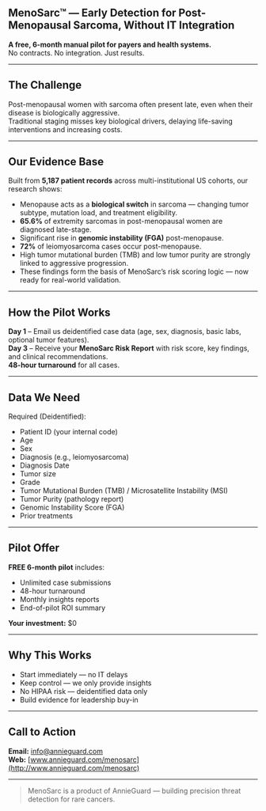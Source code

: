 ## **MenoSarc™ — Early Detection for Post-Menopausal Sarcoma, Without IT Integration**

**A free, 6-month manual pilot for payers and health systems.**  
No contracts. No integration. Just results.

---

## **The Challenge**
Post-menopausal women with sarcoma often present late, even when their disease is biologically aggressive.  
Traditional staging misses key biological drivers, delaying life-saving interventions and increasing costs.

---

## **Our Evidence Base**
Built from **5,187 patient records** across multi-institutional US cohorts, our research shows:
- Menopause acts as a **biological switch** in sarcoma — changing tumor subtype, mutation load, and treatment eligibility.
- **65.6%** of extremity sarcomas in post-menopausal women are diagnosed late-stage.
- Significant rise in **genomic instability (FGA)** post-menopause.
- **72%** of leiomyosarcoma cases occur post-menopause.
- High tumor mutational burden (TMB) and low tumor purity are strongly linked to aggressive progression.
- These findings form the basis of MenoSarc’s risk scoring logic — now ready for real-world validation.

---

## **How the Pilot Works**
**Day 1** – Email us deidentified case data (age, sex, diagnosis, basic labs, optional tumor features).  
**Day 3** – Receive your **MenoSarc Risk Report** with risk score, key findings, and clinical recommendations.  
**48-hour turnaround** for all cases.

---

## **Data We Need**
Required (Deidentified):
- Patient ID (your internal code)
- Age
- Sex
- Diagnosis (e.g., leiomyosarcoma)
- Diagnosis Date
- Tumor size
- Grade
- Tumor Mutational Burden (TMB) / Microsatellite Instability (MSI)
- Tumor Purity (pathology report)
- Genomic Instability Score (FGA)
- Prior treatments

---

## **Pilot Offer**
**FREE 6-month pilot** includes:
- Unlimited case submissions
- 48-hour turnaround
- Monthly insights reports
- End-of-pilot ROI summary

**Your investment:** $0

---

## **Why This Works**
- Start immediately — no IT delays
- Keep control — we only provide insights
- No HIPAA risk — deidentified data only
- Build evidence for leadership buy-in

---

## **Call to Action**
**Email:** info@annieguard.com  
**Web:** [www.annieguard.com/menosarc](http://www.annieguard.com/menosarc)

---

> MenoSarc is a product of AnnieGuard — building precision threat detection for rare cancers.